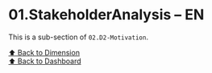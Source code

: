 # 01.StakeholderAnalysis – EN

This is a sub-section of `02.D2-Motivation`.

[⬆ Back to Dimension](../)  
[⬆ Back to Dashboard](../../)
